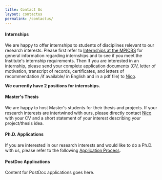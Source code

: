 ```yaml
---
title: Contact Us
layout: contactus
permalink: /contactus/
---
```


#### Internships

We are happy to offer internships to students of disciplines relevant to our research interests. Please first refer to [Internships at the MPICBS](https://www.cbs.mpg.de/1855713/2021-11-10_praktika_en.pdf) for general information regarding internships and to see if you meet the Institute's internship requirements. Then If you are interested in an internship, please send your complete application documents (CV, letter of motivation, transcript of records, certificates, and letters of recommendation /if available/ in English and in a pdf file) to [Nico](nscherf@cbs.mpg.de).

**We currently have 2 positions for internships.**

#### Master's Thesis

We are happy to host Master's students for their thesis and projects. If your research interests are intertwined with ours, please directly contact [Nico](nscherf@cbs.mpg.de) with your CV and a short statement of your interest describing your project/thesis idea. 

#### Ph.D. Applications

If you are interested in our research interests and would like to do a Ph.D. with us, please refer to the following [Application Process](https://imprs-coni.mpg.de/application-process).

#### PostDoc Applications

Content for PostDoc applications goes here.
